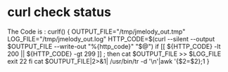 curl check status
=====================
<p> The Code is :
curlf() {
  OUTPUT_FILE="/tmp/jmelody_out.tmp"
  LOG_FILE="/tmp/jmelody_out.log"
  HTTP_CODE=$(curl --silent --output $OUTPUT_FILE --write-out "%{http_code}" "$@")
  if [[ ${HTTP_CODE} -lt 200 || ${HTTP_CODE} -gt 299 ]] ; then
    cat $OUTPUT_FILE >> $LOG_FILE
    exit 22
  fi
  cat $OUTPUT_FILE|2>&1| /usr/bin/tr -d '\n'|awk '{$2=$2};1
}
</p>
